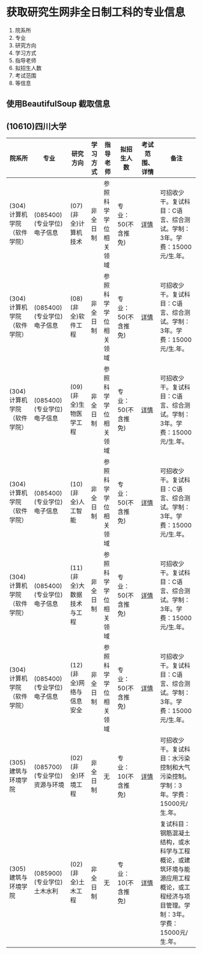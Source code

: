 # 获取研究生网非全日制工科的专业信息
1. 院系所
2. 专业
3. 研究方向
4. 学习方式
5. 指导老师
6. 拟招生人数
7. 考试范围
8. 等信息

## 使用BeautifulSoup 截取信息


## (10610)四川大学
| 院系所   |  专业  |  研究方向  |  学习方式  |  指导老师  |  拟招生人数  |  考试范围、详情  |  备注  |  
| - | - | - | - |  - | - | - |  - |   
 | (304)计算机学院（软件学院） | (085400)(专业学位)电子信息 | (07)(非全)计算机技术 | 非全日制 | 参照科学学位相关领域 |  专业：50(不含推免)| [详情](https://yz.chsi.com.cn/zsml/kskm.jsp?id=1061021304085400072)| 可招收少干。复试科目：C语言、综合测试。学制：3年。学费：15000元/生.年。 |
 | (304)计算机学院（软件学院） | (085400)(专业学位)电子信息 | (08)(非全)软件工程 | 非全日制 | 参照科学学位相关领域 |  专业：50(不含推免)| [详情](https://yz.chsi.com.cn/zsml/kskm.jsp?id=1061021304085400082)| 可招收少干。复试科目：C语言、综合测试。学制：3年。学费：15000元/生.年。 |
 | (304)计算机学院（软件学院） | (085400)(专业学位)电子信息 | (09)(非全)生物医学工程 | 非全日制 | 参照科学学位相关领域 |  专业：50(不含推免)| [详情](https://yz.chsi.com.cn/zsml/kskm.jsp?id=1061021304085400092)| 可招收少干。复试科目：C语言、综合测试。学制：3年。学费：15000元/生.年。 |
 | (304)计算机学院（软件学院） | (085400)(专业学位)电子信息 | (10)(非全)人工智能 | 非全日制 | 参照科学学位相关领域 |  专业：50(不含推免)| [详情](https://yz.chsi.com.cn/zsml/kskm.jsp?id=1061021304085400102)| 可招收少干。复试科目：C语言、综合测试。学制：3年。学费：15000元/生.年。 |
 | (304)计算机学院（软件学院） | (085400)(专业学位)电子信息 | (11)(非全)大数据技术与工程 | 非全日制 | 参照科学学位相关领域 |  专业：50(不含推免)| [详情](https://yz.chsi.com.cn/zsml/kskm.jsp?id=1061021304085400112)| 可招收少干。复试科目：C语言、综合测试。学制：3年。学费：15000元/生.年。 |
 | (304)计算机学院（软件学院） | (085400)(专业学位)电子信息 | (12)(非全)网络与信息安全 | 非全日制 | 参照科学学位相关领域 |  专业：50(不含推免)| [详情](https://yz.chsi.com.cn/zsml/kskm.jsp?id=1061021304085400122)| 可招收少干。复试科目：C语言、综合测试。学制：3年。学费：15000元/生.年。 |
 | (305)建筑与环境学院 | (085700)(专业学位)资源与环境 | (02)(非全)环境工程 | 非全日制 | 无 |  专业：10(不含推免)| [详情](https://yz.chsi.com.cn/zsml/kskm.jsp?id=1061021305085700022)| 可招收少干。复试科目：水污染控制和大气污染控制。学制：3年。学费：15000元/生.年。 |
 | (305)建筑与环境学院 | (085900)(专业学位)土木水利 | (02)(非全)土木工程 | 非全日制 | 无 |  专业：10(不含推免)| [详情](https://yz.chsi.com.cn/zsml/kskm.jsp?id=1061021305085900022)| 复试科目：钢筋混凝土结构，或水科学与工程概论，或建筑环境与能源应用工程概论，或工程经济与项目管理。学制：3年。学费：15000元/生.年。 |
